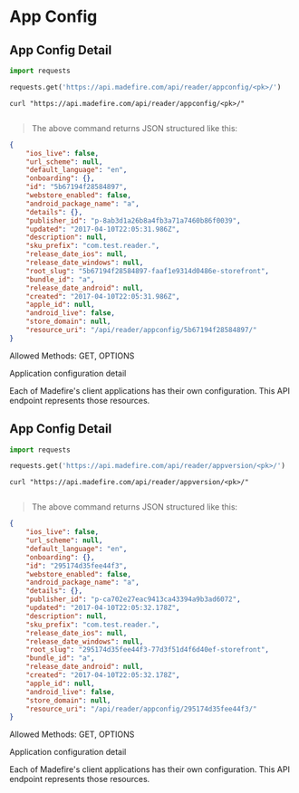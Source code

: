 # App Config

## App Config Detail

```python
import requests

requests.get('https://api.madefire.com/api/reader/appconfig/<pk>/')
```

```shell
curl "https://api.madefire.com/api/reader/appconfig/<pk>/"
```

```javascript
```

> The above command returns JSON structured like this:

```json
{
    "ios_live": false,
    "url_scheme": null,
    "default_language": "en",
    "onboarding": {},
    "id": "5b67194f28584897",
    "webstore_enabled": false,
    "android_package_name": "a",
    "details": {},
    "publisher_id": "p-8ab3d1a26b8a4fb3a71a7460b86f0039",
    "updated": "2017-04-10T22:05:31.986Z",
    "description": null,
    "sku_prefix": "com.test.reader.",
    "release_date_ios": null,
    "release_date_windows": null,
    "root_slug": "5b67194f28584897-faaf1e9314d0486e-storefront",
    "bundle_id": "a",
    "release_date_android": null,
    "created": "2017-04-10T22:05:31.986Z",
    "apple_id": null,
    "android_live": false,
    "store_domain": null,
    "resource_uri": "/api/reader/appconfig/5b67194f28584897/"
}
```

Allowed Methods: GET, OPTIONS

Application configuration detail

Each of Madefire's client applications has their own configuration. This API
endpoint represents those resources.
## App Config Detail

```python
import requests

requests.get('https://api.madefire.com/api/reader/appversion/<pk>/')
```

```shell
curl "https://api.madefire.com/api/reader/appversion/<pk>/"
```

```javascript
```

> The above command returns JSON structured like this:

```json
{
    "ios_live": false,
    "url_scheme": null,
    "default_language": "en",
    "onboarding": {},
    "id": "295174d35fee44f3",
    "webstore_enabled": false,
    "android_package_name": "a",
    "details": {},
    "publisher_id": "p-ca702e27eac9413ca43394a9b3ad6072",
    "updated": "2017-04-10T22:05:32.178Z",
    "description": null,
    "sku_prefix": "com.test.reader.",
    "release_date_ios": null,
    "release_date_windows": null,
    "root_slug": "295174d35fee44f3-77d3f51d4f6d40ef-storefront",
    "bundle_id": "a",
    "release_date_android": null,
    "created": "2017-04-10T22:05:32.178Z",
    "apple_id": null,
    "android_live": false,
    "store_domain": null,
    "resource_uri": "/api/reader/appconfig/295174d35fee44f3/"
}
```

Allowed Methods: GET, OPTIONS

Application configuration detail

Each of Madefire's client applications has their own configuration. This API
endpoint represents those resources.
